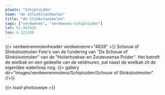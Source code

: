 ```yaml
---
plaats: "Schipluiden"
naam: "de vSlinkslootmolen"
title: "de Slinkslootmolen"
tags: ["verdwenen", "verdwenen-schipluiden"]
lat: 51.947426
lon: 4.321208
---
```

{{< verdwenenmolenheader verdwenennr="4628" >}}
Schouw of Slinkslootmolen
Foto's van de fundering van "De Schouw of Slinkslootmolen" van de "Holierhoekse-en Zouteveense Polder".
Het betreft de wielbak en een gedeelte van de veldmuren, pal naast de wielbak zit de eigenlijke waterloop nog.
{{< gallery dir="images/verdwenenmolens/Schipluiden/Schouw of Slinkslootmolen" //>}}

{{< load-photoswipe >}}